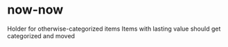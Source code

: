 # now-now
Holder for otherwise-categorized items
Items with lasting value should get categorized and moved
